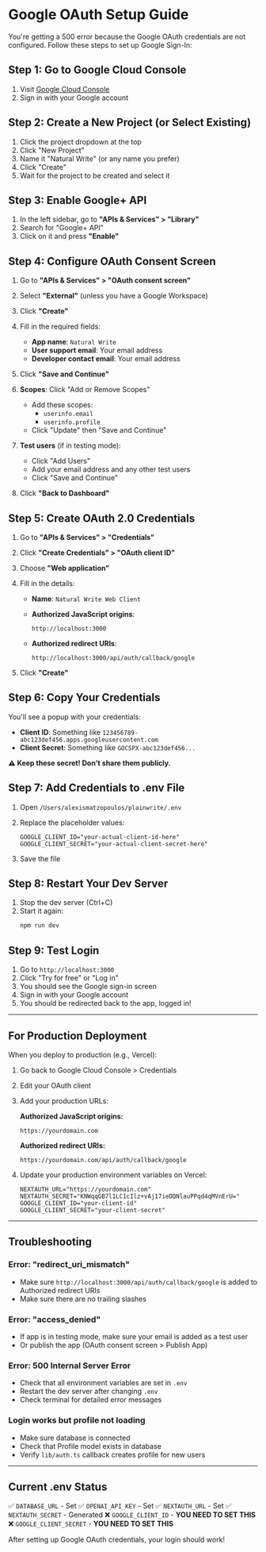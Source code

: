 # Google OAuth Setup Guide

You're getting a 500 error because the Google OAuth credentials are not configured. Follow these steps to set up Google Sign-In:

## Step 1: Go to Google Cloud Console

1. Visit [Google Cloud Console](https://console.cloud.google.com/)
2. Sign in with your Google account

## Step 2: Create a New Project (or Select Existing)

1. Click the project dropdown at the top
2. Click "New Project"
3. Name it "Natural Write" (or any name you prefer)
4. Click "Create"
5. Wait for the project to be created and select it

## Step 3: Enable Google+ API

1. In the left sidebar, go to **"APIs & Services" > "Library"**
2. Search for "Google+ API"
3. Click on it and press **"Enable"**

## Step 4: Configure OAuth Consent Screen

1. Go to **"APIs & Services" > "OAuth consent screen"**
2. Select **"External"** (unless you have a Google Workspace)
3. Click **"Create"**

4. Fill in the required fields:
   - **App name**: `Natural Write`
   - **User support email**: Your email address
   - **Developer contact email**: Your email address

5. Click **"Save and Continue"**

6. **Scopes**: Click "Add or Remove Scopes"
   - Add these scopes:
     - `userinfo.email`
     - `userinfo.profile`
   - Click "Update" then "Save and Continue"

7. **Test users** (if in testing mode):
   - Click "Add Users"
   - Add your email address and any other test users
   - Click "Save and Continue"

8. Click **"Back to Dashboard"**

## Step 5: Create OAuth 2.0 Credentials

1. Go to **"APIs & Services" > "Credentials"**
2. Click **"Create Credentials" > "OAuth client ID"**
3. Choose **"Web application"**

4. Fill in the details:
   - **Name**: `Natural Write Web Client`

   - **Authorized JavaScript origins**:
     ```
     http://localhost:3000
     ```

   - **Authorized redirect URIs**:
     ```
     http://localhost:3000/api/auth/callback/google
     ```

5. Click **"Create"**

## Step 6: Copy Your Credentials

You'll see a popup with your credentials:

- **Client ID**: Something like `123456789-abc123def456.apps.googleusercontent.com`
- **Client Secret**: Something like `GOCSPX-abc123def456...`

**⚠️ Keep these secret! Don't share them publicly.**

## Step 7: Add Credentials to .env File

1. Open `/Users/alexismatzopoulos/plainwrite/.env`

2. Replace the placeholder values:
   ```env
   GOOGLE_CLIENT_ID="your-actual-client-id-here"
   GOOGLE_CLIENT_SECRET="your-actual-client-secret-here"
   ```

3. Save the file

## Step 8: Restart Your Dev Server

1. Stop the dev server (Ctrl+C)
2. Start it again:
   ```bash
   npm run dev
   ```

## Step 9: Test Login

1. Go to `http://localhost:3000`
2. Click "Try for free" or "Log in"
3. You should see the Google sign-in screen
4. Sign in with your Google account
5. You should be redirected back to the app, logged in!

---

## For Production Deployment

When you deploy to production (e.g., Vercel):

1. Go back to Google Cloud Console > Credentials
2. Edit your OAuth client
3. Add your production URLs:

   **Authorized JavaScript origins:**
   ```
   https://yourdomain.com
   ```

   **Authorized redirect URIs:**
   ```
   https://yourdomain.com/api/auth/callback/google
   ```

4. Update your production environment variables on Vercel:
   ```env
   NEXTAUTH_URL="https://yourdomain.com"
   NEXTAUTH_SECRET="KNWqqGB7l1LC1cIlz+vAj17ieDQNlauPPqd4qMVnErU="
   GOOGLE_CLIENT_ID="your-client-id"
   GOOGLE_CLIENT_SECRET="your-client-secret"
   ```

---

## Troubleshooting

### Error: "redirect_uri_mismatch"
- Make sure `http://localhost:3000/api/auth/callback/google` is added to Authorized redirect URIs
- Make sure there are no trailing slashes

### Error: "access_denied"
- If app is in testing mode, make sure your email is added as a test user
- Or publish the app (OAuth consent screen > Publish App)

### Error: 500 Internal Server Error
- Check that all environment variables are set in `.env`
- Restart the dev server after changing `.env`
- Check terminal for detailed error messages

### Login works but profile not loading
- Make sure database is connected
- Check that Profile model exists in database
- Verify `lib/auth.ts` callback creates profile for new users

---

## Current .env Status

✅ `DATABASE_URL` - Set
✅ `OPENAI_API_KEY` - Set
✅ `NEXTAUTH_URL` - Set
✅ `NEXTAUTH_SECRET` - Generated
❌ `GOOGLE_CLIENT_ID` - **YOU NEED TO SET THIS**
❌ `GOOGLE_CLIENT_SECRET` - **YOU NEED TO SET THIS**

After setting up Google OAuth credentials, your login should work!
